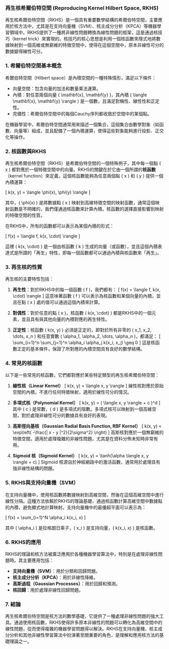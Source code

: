 ### 再生核希爾伯特空間 (Reproducing Kernel Hilbert Space, RKHS)

再生核希爾伯特空間（RKHS）是一個具有重要數學結構的希爾伯特空間，主要應用於核方法中，尤其是在支持向量機（SVM）、核主成分分析（KPCA）等機器學習領域中。RKHS提供了一種將非線性問題轉換為線性問題的框架，這是通過核技巧（kernel trick）來實現的。核技巧的核心思想是利用一個核函數來隱式地將數據映射到一個高維或無窮維的特徵空間中，使得在這個空間中，原本非線性可分的數據變得線性可分。

### 1. **希爾伯特空間基本概念**

希爾伯特空間（Hilbert space）是內積空間的一種特殊情形，滿足以下條件：
- 向量空間：包含向量的加法和數量乘法運算。
- 內積：對任意兩個向量 \( \mathbf{x}, \mathbf{y} \)，其內積 \( \langle \mathbf{x}, \mathbf{y} \rangle \) 是一個數，且滿足對稱性、線性性和正定性。
- 完備性：希爾伯特空間中的每個Cauchy序列都收斂於空間中的某個點。

在機器學習中，希爾伯特空間通常用來描述一個集合，這個集合由數學對象（如函數、向量等）組成，並且配備了一個內積運算，使得這些對象能夠進行投影、正交化等操作。

### 2. **核函數與RKHS**

再生核希爾伯特空間（RKHS）是希爾伯特空間的一個特殊例子，其中每一個點 \( x \) 都對應於一個特徵空間中的向量。RKHS的關鍵在於它由一個所謂的**核函數**（kernel function）來定義，這個核函數能夠為任意兩個點 \( x \) 和 \( y \) 提供一個內積運算：

\[
k(x, y) = \langle \phi(x), \phi(y) \rangle
\]

其中，\( \phi(x) \) 是將數據點 \( x \) 映射到高維特徵空間的映射函數，通常這個映射函數是不明確的，我們僅通過核函數來計算內積。核函數的選擇直接影響到映射的特徵空間的性質。

在RKHS中，所有的函數都可以表示為某個內積的形式：

\[
f(x) = \langle f, k(x, \cdot) \rangle
\]

這裡 \( k(x, \cdot) \) 是一個由核函數 \( k \) 生成的向量（或函數），並且這個內積表達式是所謂的「再生」特性，即每一個函數都可以通過內積與核函數來「再生」。

### 3. **再生核的性質**

再生核的主要特性包括：
1. **再生性**：對於RKHS中的每一個函數 \( f \)，我們都有：
   \[
   f(x) = \langle f, k(x, \cdot) \rangle
   \]
   這意味著函數 \( f \) 可以表示為核函數和某個向量的內積，並且在點 \( x \) 處的值可以通過這個內積來計算。

2. **對偶性**：對於任意的點 \( x \)，核函數 \( k(x, \cdot) \) 都是RKHS中的一個元素，並且具有與其他向量的內積對應的再生特性。

3. **正定性**：核函數 \( k(x, y) \) 必須是正定的，即對於所有非零的 \( x_1, x_2, \dots, x_n \) 和任意實數 \( \alpha_1, \alpha_2, \dots, \alpha_n \)，都滿足：
   \[
   \sum_{i=1}^n \sum_{j=1}^n \alpha_i \alpha_j k(x_i, x_j) \geq 0
   \]
   這是核函數正定的基本條件，保證了所對應的內積空間具有良好的數學結構。

### 4. **常見的核函數**

以下是一些常見的核函數，它們都對應於某些特定類型的再生核希爾伯特空間：

1. **線性核（Linear Kernel）**
   \[
   k(x, y) = \langle x, y \rangle
   \]
   線性核對應於原始空間的內積，不進行任何特徵映射，適用於線性可分的情況。

2. **多項式核（Polynomial Kernel）**
   \[
   k(x, y) = ( \langle x, y \rangle + c )^d
   \]
   其中 \( c \) 是常數，\( d \) 是多項式的階數。多項式核可以映射到一個高維空間，對於處理非線性可分的數據具有良好的表現。

3. **高斯徑向基核（Gaussian Radial Basis Function, RBF Kernel）**
   \[
   k(x, y) = \exp\left( -\frac{\| x - y \|^2}{2\sigma^2} \right)
   \]
   高斯核對應於一個無窮維的特徵空間，適用於處理複雜的非線性問題，尤其是在資料分佈未知時非常有用。

4. **Sigmoid 核（Sigmoid Kernel）**
   \[
   k(x, y) = \tanh(\alpha \langle x, y \rangle + c)
   \]
   Sigmoid 核源自於神經網路中的激活函數，通常用於處理具有強非線性結構的問題。

### 5. **RKHS與支持向量機（SVM）**

在支持向量機中，使用核函數將數據映射到高維空間，然後在這個高維空間中進行線性分隔。這種方法依賴於RKHS的理論基礎，通過核函數計算高維空間中數據點的內積，避免顯式地計算映射。支持向量機中的最優超平面可以表示為：

\[
f(x) = \sum_{i=1}^N \alpha_i k(x_i, x)
\]

其中 \( \alpha_i \) 是拉格朗日乘子，\( x_i \) 是支持向量，\( k(x_i, x) \) 是核函數。

### 6. **RKHS的應用**

RKHS的理論和核方法被廣泛應用於各種機器學習算法中，特別是在處理非線性問題時。其主要應用包括：
- **支持向量機（SVM）**：用於分類和回歸問題。
- **核主成分分析（KPCA）**：用於非線性降維。
- **高斯過程（Gaussian Processes）**：用於回歸和預測。
- **核回歸**：用於處理非線性回歸問題。

### 7. **結論**

再生核希爾伯特空間是核方法的數學基礎，它提供了一種處理非線性問題的強大工具。通過使用核函數，RKHS使得許多原本非線性的問題可以轉化為高維空間中的線性問題，從而使得複雜的機器學習問題得以解決。RKHS在支持向量機、核主成分分析和其他非線性學習算法中扮演著至關重要的角色，是理解和應用核方法的基礎理論之一。
